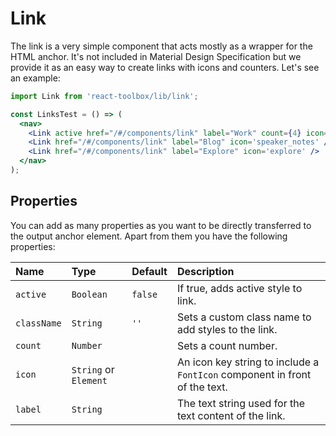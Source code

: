 # Link

The link is a very simple component that acts mostly as a wrapper for the HTML anchor. It's not included in Material Design Specification but we provide it as an easy way to create links with icons and counters. Let's see an example:

<!-- example -->
```jsx
import Link from 'react-toolbox/lib/link';

const LinksTest = () => (
  <nav>
    <Link active href="/#/components/link" label="Work" count={4} icon='business' />
    <Link href="/#/components/link" label="Blog" icon='speaker_notes' />
    <Link href="/#/components/link" label="Explore" icon='explore' />
  </nav>
);
```

## Properties

You can add as many properties as you want to be directly transferred to the output anchor element. Apart from them you have the following properties:

| Name            | Type                  | Default         | Description|
|:-----|:-----|:-----|:-----|
| `active`        | `Boolean`             | `false`         | If true, adds active style to link.|
| `className`     | `String`              | `''`            | Sets a custom class name to add styles to the link.|
| `count`         | `Number`              |                 | Sets a count number.|
| `icon`          | `String` or `Element` |                 | An icon key string to include a `FontIcon` component in front of the text.|
| `label`         | `String`              |                 | The text string used for the text content of the link.|
